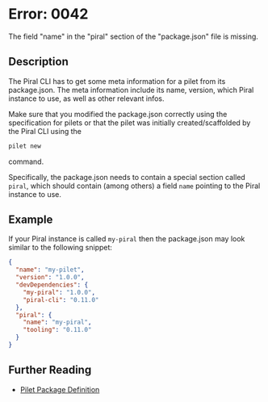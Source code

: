 # Error: 0042

The field "name" in the "piral" section of the "package.json" file is missing.

## Description

The Piral CLI has to get some meta information for a pilet from its package.json.
The meta information include its name, version, which Piral instance to use, as well
as other relevant infos.

Make sure that you modified the package.json correctly using the specification for
pilets or that the pilet was initially created/scaffolded by the Piral CLI using
the

```sh
pilet new
```

command.

Specifically, the package.json needs to contain a special section called `piral`, which
should contain (among others) a field `name` pointing to the Piral instance to use.

## Example

If your Piral instance is called `my-piral` then the package.json may look similar to
the following snippet:

```json
{
  "name": "my-pilet",
  "version": "1.0.0",
  "devDependencies": {
    "my-piral": "1.0.0",
    "piral-cli": "0.11.0"
  },
  "piral": {
    "name": "my-piral",
    "tooling": "0.11.0"
  }
}
```

## Further Reading

 - [Pilet Package Definition](https://docs.piral.io/reference/documentation/metadata#pilets---package-definition)
